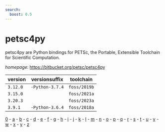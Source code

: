 ```yaml
---
search:
  boost: 0.5
---
```

# petsc4py

petsc4py are Python bindings for PETSc, the Portable, Extensible Toolchain for Scientific Computation.

*homepage*: <https://bitbucket.org/petsc/petsc4py>

version | versionsuffix | toolchain
--------|---------------|----------
``3.12.0`` | ``-Python-3.7.4`` | ``foss/2019b``
``3.15.0`` |  | ``foss/2021a``
``3.20.3`` |  | ``foss/2023a``
``3.9.1`` | ``-Python-3.6.4`` | ``foss/2018a``

[0](../0/index.md) - [a](../a/index.md) - [b](../b/index.md) - [c](../c/index.md) - [d](../d/index.md) - [e](../e/index.md) - [f](../f/index.md) - [g](../g/index.md) - [h](../h/index.md) - [i](../i/index.md) - [j](../j/index.md) - [k](../k/index.md) - [l](../l/index.md) - [m](../m/index.md) - [n](../n/index.md) - [o](../o/index.md) - [p](../p/index.md) - [q](../q/index.md) - [r](../r/index.md) - [s](../s/index.md) - [t](../t/index.md) - [u](../u/index.md) - [v](../v/index.md) - [w](../w/index.md) - [x](../x/index.md) - [y](../y/index.md) - [z](../z/index.md)

